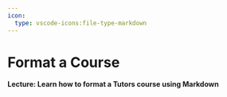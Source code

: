 ```yaml
---
icon:
  type: vscode-icons:file-type-markdown
---
```


# Format a Course

<b>Lecture: Learn how to format a Tutors course using Markdown</b>